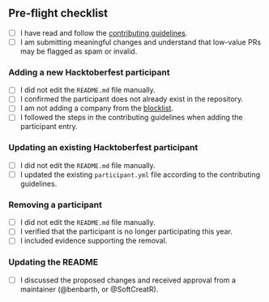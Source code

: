 ## Pre-flight checklist

- [ ] I have read and follow the [contributing guidelines](../CONTRIBUTING.md).
- [ ] I am submitting meaningful changes and understand that low-value PRs may be flagged as spam or invalid.

### Adding a new Hacktoberfest participant

- [ ] I did not edit the `README.md` file manually.
- [ ] I confirmed the participant does not already exist in the repository.
- [ ] I am not adding a company from the [blocklist](../.gitignore).
- [ ] I followed the steps in the contributing guidelines when adding the participant entry.

### Updating an existing Hacktoberfest participant

- [ ] I did not edit the `README.md` file manually.
- [ ] I updated the existing `participant.yml` file according to the contributing guidelines.

### Removing a participant

- [ ] I did not edit the `README.md` file manually.
- [ ] I verified that the participant is no longer participating this year.
- [ ] I included evidence supporting the removal.

### Updating the README

- [ ] I discussed the proposed changes and received approval from a maintainer (@benbarth, or @SoftCreatR).
